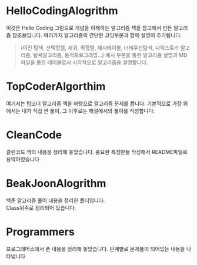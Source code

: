 # HelloCodingAlogrithm

이것은 Hello Coding 그림으로 개념을 이해하는 알고리즘 책을 참고해서 만든 알고리즘 참조용입니다.
여러가지 알고리즘의 간단한 코딩부분과 함께 설명이 추가됩니다.
> (이진 탐색, 선택정렬, 재귀, 퀵정렬, 해시테이블, 너비우선탐색, 다익스트라 알고리즘, 탐욕알고리즘, 동적프로그래밍...)
> 예시 부분을 통한 알고리즘 설명과 MD파일을 통한 테이블로서 시각적으로 알고리즘을 설명합니다.

# TopCoderAlgorthim

여기서는 탑코더 알고리즘 책을 바탕으로 알고리즘 문제를 풉니다.
기본적으로 가장 위에서는 내가 직접 짠 풀이, 그 이후로는 해설에서의 풀이를 작성합니다.

# CleanCode

클린코드 책의 내용을 정리해 놓았습니다.
중요한 특징만들 작성해서 README파일로 요약하였습니다


# BeakJoonAlogrithm

백준 알고리즘 풀이 내용을 정리한 폴더입니다.<br/>
Class위주로 정리되어 있습니다.

# Programmers

프로그래머스에서 푼 내용을 정리해 놓았습니다.
단계별로 문제풀이 되어있는 내용을 나타냅니다
